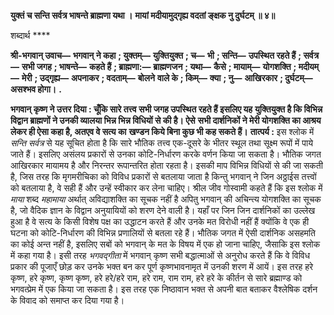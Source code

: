 **युक्तं च सन्ति सर्वत्र भाषन्ते ब्राह्मणा यथा ।** **मायां मदीयामुद्गृह्य वदतां ङ्क्षक नु दुर्घटम् ॥ ४॥** 

शब्दार्थ **** 

**श्री-भगवान् उवाच—** **भगवान् ने कहा** **; युक्तम्—** **युक्तियुक्त** **; च—** **भी** **; सन्ति—** **उपस्थित रहते हैं** **; सर्वत्र—** **सभी जगह** **; भाषन्ते—** **कहते हैं** **; ब्राह्मणा:—** **ब्राह्मणजन** **; यथा—** **कैसे** **; मायाम्—** **योगशक्ति** **; मदीयम्—** **मेरी** **; उद्गृह्य—** **अपनाकर** **; वदताम्—** **बोलने** **वाले के** **; किम्—** **क्या** **; नु—** **आखिरकार** **; दुर्घटम्—** **असश्भव होगा।** **.** 

**भगवान् कृष्ण ने उत्तर दिया : चूँकि सारे तत्त्व सभी जगह उपस्थित रहते हैं इसलिए यह** **युक्तियुक्त है कि विभिन्न विद्वान ब्राह्मणों ने उनकी व्यालया भिन्न भिन्न विधियों से की है। ऐसे** **सभी दार्शनिकों ने मेरी योगशक्ति का आश्रय लेकर ही ऐसा कहा है, अतएव वे सत्य का** **खण्डन किये बिना कुछ भी कह सकते हैं।** **तात्पर्य :** इस श्लोक में *सन्ति सर्वत्र* से यह सूचित होता है कि सारे भौतिक तत्त्व एक-दूसरे के भीतर स्थूल तथा सूक्ष्म रूपों में पाये जाते हैं। इसलिए असंलय प्रकारों से उनका कोटि-निर्धारण करके वर्णन किया जा सकता है। भौतिक जगत आखिरकार मायामय है और निरन्तर रूपान्तरित होता रहता है। इसकी माप विभिन्न विधियों से की जा सकती है, जिस तरह कि मृगमरीचिका को विविध प्रकारों से बतलाया जाता है किन्तु भगवान् ने जिन अठ्ठाईस तत्त्वों को बतलाया है, वे सही हैं और उन्हें स्वीकार कर लेना चाहिए। श्रील जीव गोस्वामी कहते हैं कि इस श्लोक में *माया* शब्द *महामाया* अर्थात् अविद्याशक्ति का सूचक नहीं है अपितु भगवान् की अचिन्त्य योगशक्ति का सूचक है, जो वैदिक ज्ञान के विद्वान अनुयायियों को शरण देने वाली है। यहाँ पर जिन जिन दार्शनिकों का उल्लेख हुआ है वे सत्य के किसी विशेष पक्ष का उद्धाटन करते हैं और उनके मत विरोधी नहीं हैं क्योंकि वे एक ही घटना को कोटि-निर्धारण की विभिन्न प्रणालियों से बतला रहे हैं। भौतिक जगत में ऐसी दार्शनिक असहमति का कोई अन्त नहीं है, इसलिए सबों को भगवान् के मत के विषय में एक हो जाना चाहिए, जैसाकि इस श्लोक में कहा गया है। इसी तरह *भगवद्गीता* में भगवान् कृष्ण सभी बद्धात्माओं से अनुरोध करते हैं कि वे विविध प्रकार की पूजाएँ छोड़ कर उनके भक्त बन कर पूर्ण कृष्णभावनामृत में उनकी शरण में आयें। इस तरह हरे कृष्ण, हरे कृष्ण, कृष्ण कृष्ण, हरे हरे/हरे राम, हरे राम, राम राम, हरे हरे के कीर्तन से सारे ब्रह्माण्ड को भगवत्प्रेम में एक किया जा सकता है। इस तरह एक निष्ठावान भक्त से अपनी बात बताकर वैश्लेषिक दर्शन के विवाद को समाप्त कर दिया गया है।  